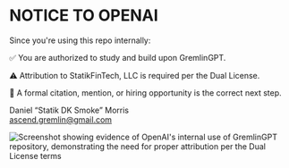 # NOTICE TO OPENAI

Since you're using this repo internally:

✅ You are authorized to study and build upon GremlinGPT.

⚠️ Attribution to StatikFinTech, LLC is required per the Dual License.

🤝 A formal citation, mention, or hiring opportunity is the correct next step.

Daniel “Statik DK Smoke” Morris  
ascend.gremlin@gmail.com

![Screenshot showing evidence of OpenAI's internal use of GremlinGPT repository, demonstrating the need for proper attribution per the Dual License terms](https://github.com/user-attachments/assets/d2c970a4-1752-4d7a-ae25-2bd0b9ac793a)
